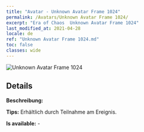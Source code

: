```yaml
---
title: "Avatar - Unknown Avatar Frame 1024"
permalink: /Avatars/Unknown Avatar Frame 1024/
excerpt: "Era of Chaos  Unknown Avatar Frame 1024"
last_modified_at: 2021-04-28
locale: de
ref: "Unknown Avatar Frame 1024.md"
toc: false
classes: wide
---
```

 ![Unknown Avatar Frame 1024](/images/a/avatarFrame_24.png)

## Details

 **Beschreibung:**  

 **Tips:** Erhältlich durch Teilnahme am Ereignis. 

 **Is available:**  - 

